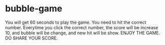 # bubble-game
You will get 60 seconds to play the game. You need to hit the correct number. Everytime you click the correct number, the score will be increase 10, and bubble will be change, and new hit will be show.
ENJOY THE GAME. DO SHARE YOUR SCORE.
